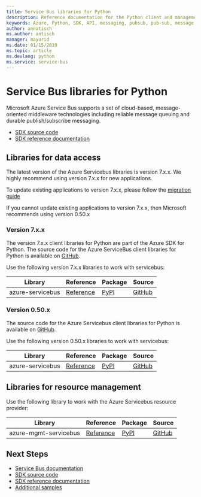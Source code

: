 ```yaml
---
title: Service Bus libraries for Python 
description: Reference documentation for the Python client and management libraries for Service Bus
keywords: Azure, Python, SDK, API, messaging, pubsub, pub-sub, message broker
author: annatisch
ms.author: antisch
manager: mayurid
ms.date: 01/15/2019
ms.topic: article
ms.devlang: python
ms.service: service-bus
---
```


# Service Bus libraries for Python

Microsoft Azure Service Bus supports a set of cloud-based, message-oriented middleware technologies including reliable message queuing and durable publish/subscribe messaging.

* [SDK source code](https://github.com/Azure/azure-sdk-for-python/tree/master/azure-servicebus)
* [SDK reference documentation](https://docs.microsoft.com/python/api/overview/azure/servicebus/client?view=azure-python)

## Libraries for data access

The latest version of the Azure Servicebus libraries is version 7.x.x. We highly recommend using version 7.x.x for new applications.

To update existing applications to version 7.x.x, please follow the [migration guide](https://github.com/Azure/azure-sdk-for-python/blob/master/sdk/servicebus/azure-servicebus/migration_guide.md)

If you cannot update existing applications to version 7.x.x, then Microsoft recommends using version 0.50.x

### Version 7.x.x

The version 7.x.x client libraries for Python are part of the Azure SDK for Python. The source code for the Azure ServiceBus client libraries for Python is available on [GitHub](https://github.com/Azure/azure-sdk-for-python/tree/master/sdk/servicebus).

Use the following version 7.x.x libraries to work with servicebus:

| Library | Reference | Package | Source |
|----------------------------------------|-------------------------------------------------------------|-----------------------------------------------------------------------------|---------------------------------------------------------------------------------------------------------------------|
|    azure-servicebus   |    [Reference](servicebus-readme)    |    [PyPI](https://pypi.org/project/azure-servicebus/)    |    [GitHub](https://github.com/Azure/azure-sdk-for-python/tree/master/sdk/servicebus/azure-servicebus)    |

### Version 0.50.x

The source code for the Azure Servicebus client libraries for Python is available on [GitHub](https://github.com/Azure/azure-sdk-for-python/tree/servicebus_v0.50.3/sdk/servicebus/azure-servicebus/).

Use the following version 0.50.x libraries to work with servicebus:

| Library | Reference | Package | Source |
|----------------------------------------|-------------------------------------------------------------|-----------------------------------------------------------------------------|---------------------------------------------------------------------------------------------------------------------|
|    azure-servicebus   |    [Reference](https://azuresdkdocs.blob.core.windows.net/$web/python/azure-servicebus/0.50.3/index.html)    |    [PyPI](https://pypi.org/project/azure-servicebus/0.50.3/)    |    [GitHub](https://github.com/Azure/azure-sdk-for-python/tree/servicebus_v0.50.3/sdk/servicebus/azure-servicebus/)    |

## Libraries for resource management

Use the following library to work with the Azure Servicebus resource provider:

|    Library    |    Reference    |    Package    |    Source    |
|------------------------------------------|-------------------------------------------------------------------|-----------------------------------------------------------------------------------|-----------------------------------------------------------------------------------------------------------------------|
|    azure-mgmt-servicebus    |    [Reference](https://docs.microsoft.com/en-us/python/api/overview/azure/servicebus/management?view=azure-python)    |    [PyPI](https://pypi.org/project/azure-mgmt-servicebus/)    |    [GitHub](https://github.com/Azure/azure-sdk-for-python/tree/master/sdk/servicebus/azure-mgmt-servicebus)    |

## Next Steps

* [Service Bus documentation](https://docs.microsoft.com/azure/service-bus-messaging)
* [SDK source code](https://github.com/Azure/azure-sdk-for-python/tree/master/azure-servicebus)
* [SDK reference documentation](https://docs.microsoft.com/python/api/overview/azure/servicebus/client?view=azure-python)
* [Additional samples](https://github.com/Azure/azure-sdk-for-python/tree/master/sdk/servicebus/azure-servicebus/examples)
